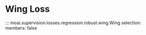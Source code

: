 # Wing Loss

::: moai.supervision.losses.regression.robust.wing.Wing
    selection:
      members: false